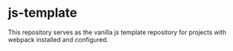 # js-template
This repository serves as the vanilla js template repository for projects with webpack installed and configured.
